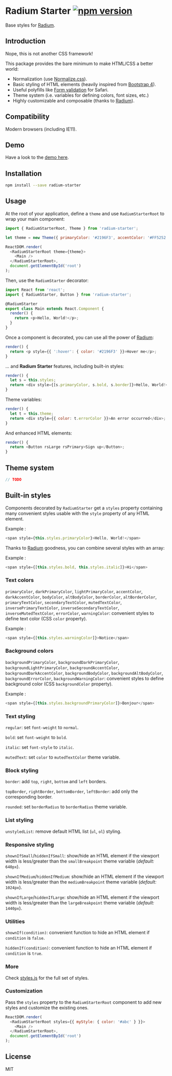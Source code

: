 # Radium Starter  [![npm version](https://img.shields.io/npm/v/radium-starter.svg)](https://www.npmjs.com/package/radium-starter)

Base styles for [Radium](http://stack.formidable.com/radium/).

<!-- contentBegin -->
## Introduction

Nope, this is not another CSS framework!

This package provides the bare minimum to make HTML/CSS a better world:

- Normalization (use [Normalize.css](https://necolas.github.io/normalize.css/)).
- Basic styling of HTML elements (heavily inspired from [Bootstrap 4](http://getbootstrap.com/)).
- Useful polyfills like [Form validation](https://developer.mozilla.org/en-US/docs/Web/Guide/HTML/Forms/Data_form_validation) for Safari.
- Theme system (i.e. variables for defining colors, font sizes, etc.)
- Highly customizable and composable (thanks to [Radium](http://stack.formidable.com/radium/)).

## Compatibility

Modern browsers (including IE11).

## Demo

Have a look to the [demo here](http://mvila.github.io/radium-starter/).

## Installation

```bash
npm install --save radium-starter
```

## Usage

At the root of your application, define a `theme` and use `RadiumStarterRoot` to wrap your main component:

```javascript
import { RadiumStarterRoot, Theme } from 'radium-starter';

let theme = new Theme({ primaryColor: '#2196F3', accentColor: '#FF5252' });

ReactDOM.render(
  <RadiumStarterRoot theme={theme}>
    <Main />
  </RadiumStarterRoot>,
  document.getElementById('root')
);
```

Then, use the `RadiumStarter` decorator:

```javascript
import React from 'react';
import { RadiumStarter, Button } from 'radium-starter';

@RadiumStarter
export class Main extends React.Component {
  render() {
    return <p>Hello, World!</p>;
  }
}
```

Once a component is decorated, you can use all the power of [Radium](http://stack.formidable.com/radium/):

```javascript
render() {
  return <p style={{ ':hover': { color: '#2196F3' }}>Hover me</p>;
}
```

... and **Radium Starter** features, including built-in styles:

```javascript
render() {
  let s = this.styles;
  return <div style={[s.primaryColor, s.bold, s.border]}>Hello, World!</div>;
}
```

Theme variables:

```javascript
render() {
  let t = this.theme;
  return <div style={{ color: t.errorColor }}>An error occurred</div>;
}
```

And enhanced HTML elements:

```javascript
render() {
  return <Button rsLarge rsPrimary>Sign up</Button>;
}
```

## Theme system

```javascript
// TODO
```

## Built-in styles

Components decorated by `RadiumStarter` get a `styles` property containing many convenient styles usable with the `style` property of any HTML element.

Example :

```javascript
<span style={this.styles.primaryColor}>Hello, World!</span>
```

Thanks to [Radium](http://stack.formidable.com/radium/) goodness, you can combine several styles with an array:

Example :

```javascript
<span style={[this.styles.bold, this.styles.italic]}>Hi</span>
```

### Text colors

`primaryColor`, `darkPrimaryColor`, `lightPrimaryColor`, `accentColor`, `darkAccentColor`, `bodyColor`, `altBodyColor`, `borderColor`, `altBorderColor`, `primaryTextColor`, `secondaryTextColor`, `mutedTextColor`, `inversePrimaryTextColor`, `inverseSecondaryTextColor`, `inverseMutedTextColor`, `errorColor`, `warningColor`: convenient styles to define text color (CSS `color` property).

Example :

```javascript
<span style={[this.styles.warningColor]}>Notice</span>
```

### Background colors

`backgroundPrimaryColor`, `backgroundDarkPrimaryColor`, `backgroundLightPrimaryColor`, `backgroundAccentColor`, `backgroundDarkAccentColor`, `backgroundBodyColor`, `backgroundAltBodyColor`, `backgroundErrorColor`, `backgroundWarningColor`: convenient styles to define background color (CSS `backgroundColor` property).

Example :

```javascript
<span style={[this.styles.backgroundPrimaryColor]}>Bonjour</span>
```

### Text styling

`regular`: set `font-weight` to `normal`.

`bold`: set `font-weight` to `bold`.

`italic`: set `font-style` to `italic`.

`mutedText`: set `color` to `mutedTextColor` theme variable.

### Block styling

`border`: add `top`, `right`, `bottom` and `left` borders.

`topBorder`, `rightBorder`, `bottomBorder`, `leftBorder`: add only the corresponding border.

`rounded`: set `borderRadius` to `borderRadius` theme variable.

### List styling

`unstyledList`: remove default HTML list (`ul`, `ol`) styling.


### Responsive styling

`shownIfSmall`/`hiddenIfSmall`: show/hide an HTML element if the viewport width is less/greater than the `smallBreakpoint` theme variable (*default:* `640px`).

`shownIfMedium`/`hiddenIfMedium`: show/hide an HTML element if the viewport width is less/greater than the `mediumBreakpoint` theme variable (*default:* `1024px`).

`shownIfLarge`/`hiddenIfLarge`: show/hide an HTML element if the viewport width is less/greater than the `largeBreakpoint` theme variable (*default:* `1440px`).

### Utilities

`shownIf(condition)`: convenient function to hide an HTML element if `condition` is `false`.

`hiddenIf(condition)`: convenient function to hide an HTML element if `condition` is `true`.

### More

Check [styles.js](https://github.com/mvila/radium-starter/blob/master/src/styles.js) for the full set of styles.

### Customization

Pass the `styles` property to the `RadiumStarterRoot` component to add new styles and customize the existing ones.

```javascript
ReactDOM.render(
  <RadiumStarterRoot styles={{ myStyle: { color: '#abc' } }}>
    <Main />
  </RadiumStarterRoot>,
  document.getElementById('root')
);
```

## License

MIT
<!-- contentEnd -->

